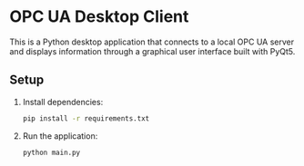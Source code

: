 # OPC UA Desktop Client

This is a Python desktop application that connects to a local OPC UA server and displays information through a graphical user interface built with PyQt5.

## Setup

1. Install dependencies:
   ```bash
   pip install -r requirements.txt
   ```
2. Run the application:
   ```bash
   python main.py
   ``` 